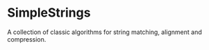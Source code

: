 # SimpleStrings

A collection of classic algorithms for string matching, alignment and compression.
